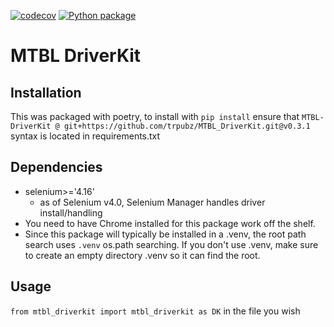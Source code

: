 [![codecov](https://codecov.io/gh/trpubz/MTBLDriverKit/graph/badge.svg?token=LJBMG3P28W)](https://codecov.io/gh/trpubz/MTBLDriverKit)
[![Python package](https://github.com/trpubz/MTBL_DriverKit/actions/workflows/python-package.yml/badge.svg?branch=feat%2Fupgrade-py3-12-1)](https://github.com/trpubz/MTBL_DriverKit/actions/workflows/python-package.yml)
# MTBL DriverKit

## Installation
This was packaged with poetry, to install with `pip install` ensure that `MTBL-DriverKit @ git+https://github.com/trpubz/MTBL_DriverKit.git@v0.3.1` syntax is located in requirements.txt

## Dependencies
* selenium>='4.16'
  * as of Selenium v4.0, Selenium Manager handles driver install/handling
* You need to have Chrome installed for this package work off the shelf.
* Since this package will typically be installed in a .venv, the root path search uses `.venv` os.path searching.  If you don't use .venv, make sure to create an empty directory .venv so it can find the root.

## Usage
`from mtbl_driverkit import mtbl_driverkit as DK` in the file you wish
